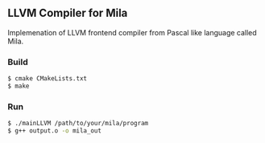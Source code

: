 ## LLVM Compiler for Mila

Implemenation of LLVM frontend compiler from Pascal like language called Mila.

### Build
```sh
$ cmake CMakeLists.txt
$ make
```

### Run
```sh
$ ./mainLLVM /path/to/your/mila/program
$ g++ output.o -o mila_out
```